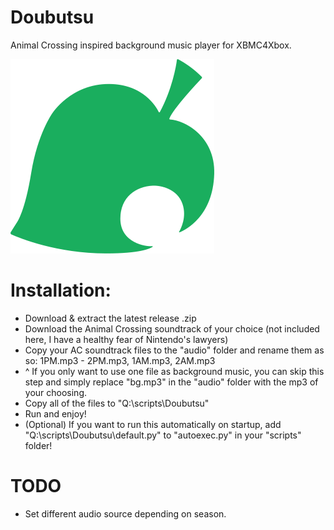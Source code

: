 # Doubutsu
Animal Crossing inspired background music player for XBMC4Xbox. 

![icon](icon.png)

# Installation:
- Download & extract the latest release .zip
- Download the Animal Crossing soundtrack of your choice (not included here, I have a healthy fear of Nintendo's lawyers)
- Copy your AC soundtrack files to the "audio" folder and rename them as so: 1PM.mp3 - 2PM.mp3, 1AM.mp3, 2AM.mp3
- ^ If you only want to use one file as background music, you can skip this step and simply replace "bg.mp3" in the "audio" folder with the mp3 of your choosing.
- Copy all of the files to "Q:\scripts\Doubutsu"
- Run and enjoy!
- (Optional) If you want to run this automatically on startup, add "Q:\scripts\Doubutsu\default.py" to "autoexec.py" in your "scripts" folder!

# TODO
- Set different audio source depending on season.
